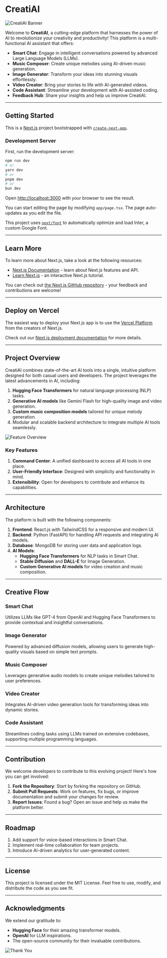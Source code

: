 # CreatiAI

![CreatiAI Banner](https://via.placeholder.com/1200x400?text=CreatiAI+Platform+Banner)

Welcome to **CreatiAI**, a cutting-edge platform that harnesses the power of AI to revolutionize your creativity and productivity! This platform is a multi-functional AI assistant that offers:

- **Smart Chat**: Engage in intelligent conversations powered by advanced Large Language Models (LLMs).
- **Music Composer**: Create unique melodies using AI-driven music generation.
- **Image Generator**: Transform your ideas into stunning visuals effortlessly.
- **Video Creator**: Bring your stories to life with AI-generated videos.
- **Code Assistant**: Streamline your development with AI-assisted coding.
- **Feedback Hub**: Share your insights and help us improve CreatiAI.

---

## Getting Started

This is a [Next.js](https://nextjs.org/) project bootstrapped with [`create-next-app`](https://github.com/vercel/next.js/tree/canary/packages/create-next-app).

### Development Server

First, run the development server:

```bash
npm run dev
# or
yarn dev
# or
pnpm dev
# or
bun dev
```

Open [http://localhost:3000](http://localhost:3000) with your browser to see the result.

You can start editing the page by modifying `app/page.tsx`. The page auto-updates as you edit the file.

This project uses [`next/font`](https://nextjs.org/docs/basic-features/font-optimization) to automatically optimize and load Inter, a custom Google Font.

---

## Learn More

To learn more about Next.js, take a look at the following resources:

- [Next.js Documentation](https://nextjs.org/docs) - learn about Next.js features and API.
- [Learn Next.js](https://nextjs.org/learn) - an interactive Next.js tutorial.

You can check out [the Next.js GitHub repository](https://github.com/vercel/next.js/) - your feedback and contributions are welcome!

---

## Deploy on Vercel

The easiest way to deploy your Next.js app is to use the [Vercel Platform](https://vercel.com/new?utm_medium=default-template&filter=next.js&utm_source=create-next-app&utm_campaign=create-next-app-readme) from the creators of Next.js.

Check out our [Next.js deployment documentation](https://nextjs.org/docs/deployment) for more details.

---

## Project Overview

CreatiAI combines state-of-the-art AI tools into a single, intuitive platform designed for both casual users and developers. The project leverages the latest advancements in AI, including:

1. **Hugging Face Transformers** for natural language processing (NLP) tasks.
2. **Generative AI models** like Gemini Flash for high-quality image and video generation.
3. **Custom music composition models** tailored for unique melody generation.
4. Modular and scalable backend architecture to integrate multiple AI tools seamlessly.

![Feature Overview](https://via.placeholder.com/800x400?text=CreatiAI+Features+Overview)

### Key Features

1. **Command Center**: A unified dashboard to access all AI tools in one place.
2. **User-Friendly Interface**: Designed with simplicity and functionality in mind.
3. **Extensibility**: Open for developers to contribute and enhance its capabilities.

---

## Architecture

The platform is built with the following components:

1. **Frontend**: React.js with TailwindCSS for a responsive and modern UI.
2. **Backend**: Python (FastAPI) for handling API requests and integrating AI models.
3. **Database**: MongoDB for storing user data and application logs.
4. **AI Models**:
   - **Hugging Face Transformers** for NLP tasks in Smart Chat.
   - **Stable Diffusion** and **DALL-E** for Image Generation.
   - **Custom Generative AI models** for video creation and music composition.

---

## Creative Flow

### Smart Chat
Utilizes LLMs like GPT-4 from OpenAI and Hugging Face Transformers to provide contextual and insightful conversations.

### Image Generator
Powered by advanced diffusion models, allowing users to generate high-quality visuals based on simple text prompts.

### Music Composer
Leverages generative audio models to create unique melodies tailored to user preferences.

### Video Creator
Integrates AI-driven video generation tools for transforming ideas into dynamic stories.

### Code Assistant
Streamlines coding tasks using LLMs trained on extensive codebases, supporting multiple programming languages.

---

## Contribution

We welcome developers to contribute to this evolving project! Here's how you can get involved:

1. **Fork the Repository**: Start by forking the repository on GitHub.
2. **Submit Pull Requests**: Work on features, fix bugs, or improve documentation and submit your changes for review.
3. **Report Issues**: Found a bug? Open an issue and help us make the platform better.

---

## Roadmap

1. Add support for voice-based interactions in Smart Chat.
2. Implement real-time collaboration for team projects.
3. Introduce AI-driven analytics for user-generated content.

---

## License

This project is licensed under the MIT License. Feel free to use, modify, and distribute the code as you see fit.

---

## Acknowledgments

We extend our gratitude to:
- **Hugging Face** for their amazing transformer models.
- **OpenAI** for LLM inspirations.
- The open-source community for their invaluable contributions.

![Thank You](https://via.placeholder.com/1200x300?text=Thank+You+for+Exploring+CreatiAI)
